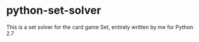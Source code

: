 # python-set-solver

This is a set solver for the card game Set, entirely written by me for Python 2.7
